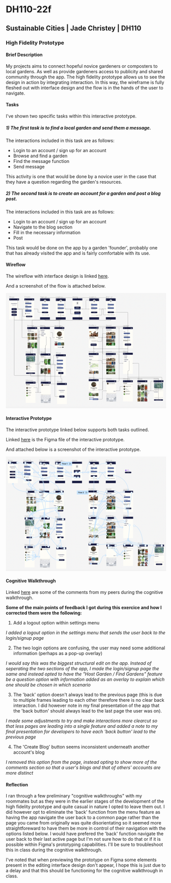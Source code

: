 # DH110-22f

## Sustainable Cities | Jade Christey | DH110

### High Fidelity Prototype

#### Brief Description

My projects aims to connect hopeful novice gardeners or composters to local gardens. As well as provide gardeners access to 
publicity and shared community through the app. The high fidelity prototype allows us to see the design in action by integrating interaction. In this way, the wireframe is fully fleshed out with interface design and the flow is in the hands of the user to navigate. 

#### Tasks

I've shown two specific tasks within this interactive prototype. 

##### 1) The first task is to find a local garden and send them a message. 

The interactions included in this task are as follows:

- Login to an account / sign up for an account
- Browse and find a garden
- Find the message function
- Send message

This activity is one that would be done by a novice user in the case that they have a question regarding the garden's resources.

##### 2) The second task is to create an account for a garden and post a blog post. 

The interactions included in this task are as follows:

- Login to an account / sign up for an account
- Navigate to the blog section
- Fill in the necessary information 
- Post

This task would be done on the app by a garden 'founder', probably one that has already visited 
the app and is fairly comfortable with its use. 

#### Wireflow 

The wireflow with interface design is linked [here](https://www.figma.com/file/8Cen20wBb15LwZUE5vPmX7/Prototype-with-design?node-id=0%3A1&t=ZdDpK23g8cB72x8Q-1).

And a screenshot of the flow is attached below. 

![prototype wireflow with design](ProtoWithDesign.png)

#### Interactive Prototype

The interactive prototype linked below supports both tasks outlined. 

Linked [here](https://www.figma.com/file/wSkkQIW5BKMNLSUYTYEqy8/High-Fidelity-Prototype?node-id=0%3A1&t=EY5cyjERzr5a8MTo-1) is the Figma file of the interactive prototype. 

And attached below is a screenshot of the interactive prototype. 

![interactive prototype](interactiveproto.png)

#### Cognitive Walkthrough 

Linked [here](https://docs.google.com/document/d/14FMyDFZLI_7Fc-CzTvAsVBAbB6IKi0I9AtL7StLBAqQ/edit?usp=sharing) are some of the comments from my peers during the cognitive walkthrough. 

**Some of the main points of feedback I got during this exercice and how I corrected them were the following:**
1. Add a logout option within settings menu 

*I added a logout option in the settings menu that sends the user back to the login/signup page*

2. The two login options are confusing, the user may need some additional information (perhaps as a pop-up overlay) 

*I would say this was the biggest structural edit on the app. Instead of seperating the two sections of the app, I made the login/signup page the same and instead opted to have the "Host Garden / Find Gardens" feature be a question option with information added as an overlay to explain which one should be chosen in which scenario*

3. The 'back' option doesn't always lead to the previous page (this is due to multiple frames leading to each other therefore there is no clear back interaction. I did however note in my final presentation of the app that the 'back button' should always lead to the last page the user was on). 

*I made some adjustments to try and make interactions more clearcut so that less pages are leading into a single feature and added a note to my final presentation for developers to have each 'back button' lead to the previous page*

4. The 'Create Blog' button seems inconsistent underneath another account's blog

*I removed this option from the page, instead opting to show more of the comments section so that a user's blogs and that of others' accounts are more distinct*

#### Reflection

I ran through a few preliminary "cognitive walkthroughs" with my roommates but as they were in the earlier stages of the development of the high fidelity prototype and quite casual in nature I opted to leave them out. I did however opt to eliminate the 'back' function from the menu feature as having the app navigate the user back to a common page rather than the page you came from originally was quite disorientating so it seemed more straightforeward to have them be more in control of their navigation with the options listed below. I would have prefered the 'back' function navigate the user back to their last active page but I'm not sure how to do that or if it is possible within Figma's prototyping capabilities. I'll be sure to troubleshoot this in class during the cognitive walkthrough. 

I've noted that when previewing the prototype on Figma some elements present in the editing interface design don't appear, I hope this is just due to a delay and that this should be functioning for the cognitive walkthrough in class. 
